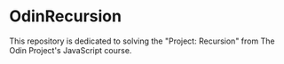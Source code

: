 # OdinRecursion
This repository is dedicated to solving the "Project: Recursion" from The Odin Project's JavaScript course.
